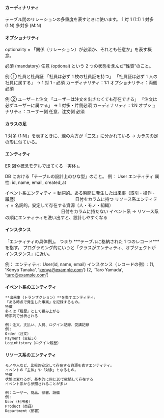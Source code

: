 #### カーディナリティ

テーブル間のリレーションの多重度を表すときに使います。
1 対 1 (1:1)
1 対多 (1:N)
多対多 (M:N)

#### オプショナリティ

optionality = 「関係（リレーション）が必須か、それとも任意か」を表す概念。

必須 (mandatory)
任意 (optional)
という 2 つの状態を含んだ“性質”のこと。

例 ① 社員と社員証
「社員は必ず 1 枚の社員証を持つ」
「社員証は必ず 1 人の社員に属する」
→ 1 対 1・必須
カーディナリティ：1:1
オプショナリティ：両側必須

例 ② ユーザーと注文
「ユーザーは注文を出さなくても存在できる」
「注文は必ずユーザーに属する」
→ 1 対多・片側必須
カーディナリティ：1:N
オプショナリティ：ユーザー側 任意、注文側 必須

#### カラスの足

1 対多 (1:N)」を表すときに、線の片方が「三又」に分かれている → カラスの足の形に似ている。

#### エンティティ

ER 図や概念モデルで出てくる「実体」。

DB における「テーブルの設計上のひな型」のこと。
例：
User エンティティ
属性: id, name, email, created_at

イベント系エンティティ = 動詞的。ある瞬間に発生した出来事（取引・操作・履歴）
　　　　　　　　　　　　　日付をカラムに持つ
リソース系エンティティ = 名詞的。安定して存在する資源（人・モノ・組織）
　　　　　　　　　　　　　日付をカラムに持たない
イベント系 → リソース系の順にエンティティを洗い出すと、設計しやすくなる

#### インスタンス

「エンティティの具体例」。
つまり \***テーブルに格納された 1 つのレコード\***を指す。
プログラミング的にいうと「クラスがエンティティ、オブジェクトがインスタンス」に近い。

例：
エンティティ: User(id, name, email)
インスタンス（レコードの例）:
(1, 'Kenya Tanaka', 'kenya@example.com')
(2, 'Taro Yamada', 'taro@example.com')

#### イベント系のエンティティ

```txt
**出来事（トランザクション）**を表すエンティティ。
「ある時点で発生した事実」を記録するもの。
特徴
多くは「履歴」として積み上がる
時系列で分析される

例：注文、支払い、入荷、ログイン記録、受講記録
例：
Order（注文）
Payment（支払い）
LoginHistory（ログイン履歴）
```

#### リソース系のエンティティ

```txt
モノや人など、比較的安定して存在する資源を表すエンティティ。
イベントの「主体」や「対象」となるもの。
特徴
状態は変わるが、基本的に同じIDで継続して存在する
イベント系から参照されることが多い

例：ユーザー、商品、部署、設備
例：
User（利用者）
Product（商品）
Department（部署）
```
